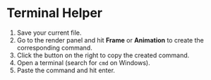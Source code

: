 # Terminal Helper

1. Save your current file.
2. Go to the render panel and hit **Frame** or **Animation** to create the corresponding command.
3. Click the button on the right to copy the created command.
4. Open a terminal (search for `cmd` on Windows).
5. Paste the command and hit enter.

